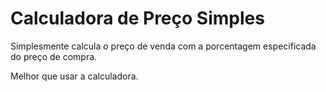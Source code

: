 # Calculadora de Preço Simples
Simplesmente calcula o preço de venda com a porcentagem especificada do preço de compra.


Melhor que usar a calculadora.